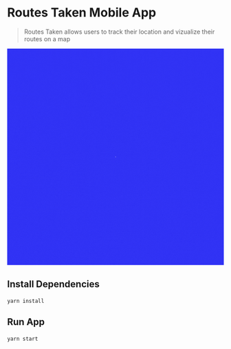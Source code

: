 # Routes Taken Mobile App

> Routes Taken allows users to track their location and vizualize their routes on a map

![Screenshot](/routes-taken-mockup.gif)

## Install Dependencies

```
yarn install
```

## Run App

```
yarn start
```
